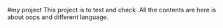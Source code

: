 #my project
This project is to test and check .All the contents are here is about oops and different language.
